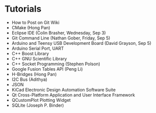 Tutorials
=========

*  How to Post on Git Wiki 
*  CMake (Hong Pan)
*  Eclipse IDE (Colin Brasher, Wednesday, Sep 3)
*  Git Command Line (Nathan Gober, Friday, Sep 5)
*  Arduino and Teensy USB Development Board (David Grayson, Sep 5)
*  Arduino Serial Port, UART
*  C++ Boost Library
*  C++ GNU Scientific Library
*  C++ Socket Programming (Stephen Polson)
*  Google Fusion Tables API (Peng Li)
*  H-Bridges (Hong Pan)
*  I2C Bus (Adithya)
*  JSON
*  KiCad Electronic Design Automation Software Suite
*  Qt Cross-Platform Application and User Interface Framework
*  QCustomPlot Plotting Widget
*  SQLite (Joseph P. Binder)

